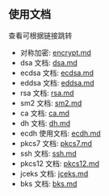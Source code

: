 ## 使用文档

查看可根据链接跳转

* 对称加密: [encrypt.md](encrypt.md)
* dsa 文档: [dsa.md](dsa.md)
* ecdsa 文档: [ecdsa.md](ecdsa.md)
* eddsa 文档: [eddsa.md](eddsa.md)
* rsa 文档: [rsa.md](rsa.md)
* sm2 文档: [sm2.md](sm2.md)
* ca 文档: [ca.md](ca.md)
* dh 文档: [dh.md](dh.md)
* ecdh 使用文档: [ecdh.md](ecdh.md)
* pkcs7 文档: [pkcs7.md](pkcs7.md)
* ssh 文档: [ssh.md](ssh.md)
* pkcs12 文档: [pkcs12.md](pkcs12.md)
* jceks 文档: [jceks.md](jceks.md)
* bks 文档: [bks.md](bks.md)



